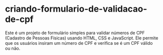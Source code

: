 # criando-formulario-de-validacao-de-cpf
Este é um projeto de formulário simples para validar números de CPF (Cadastro de Pessoas Físicas) usando HTML, CSS e JavaScript. Ele permite que os usuários insiram um número de CPF e verifica se é um CPF válido ou não.
